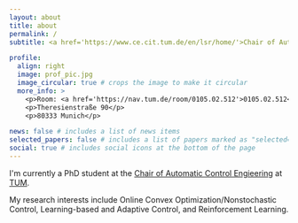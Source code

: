 ```yaml
---
layout: about
title: about
permalink: /
subtitle: <a href='https://www.ce.cit.tum.de/en/lsr/home/'>Chair of Automatic Control Engieering</a>

profile:
  align: right
  image: prof_pic.jpg
  image_circular: true # crops the image to make it circular
  more_info: >
    <p>Room: <a href='https://nav.tum.de/room/0105.02.512'>0105.02.512</a></p>
    <p>Theresienstraße 90</p>
    <p>80333 Munich</p>

news: false # includes a list of news items
selected_papers: false # includes a list of papers marked as "selected={true}"
social: true # includes social icons at the bottom of the page
---
```


I'm currently a PhD student at the [Chair of Automatic Control Engieering](https://www.ce.cit.tum.de/en/lsr/home/) at [TUM](https://www.tum.de/en/).

My research interests include Online Convex Optimization/Nonstochastic Control, Learning-based and Adaptive Control, and Reinforcement Learning.

<!-- Put your address / P.O. box / other info right below your picture. You can also disable any of these elements by editing `profile` property of the YAML header of your `_pages/about.md`. Edit `_bibliography/papers.bib` and Jekyll will render your [publications page](/al-folio/publications/) automatically.

Link to your social media connections, too. This theme is set up to use [Font Awesome icons](https://fontawesome.com/) and [Academicons](https://jpswalsh.github.io/academicons/), like the ones below. Add your Facebook, Twitter, LinkedIn, Google Scholar, or just disable all of them. -->
